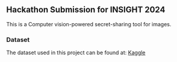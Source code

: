 ## Hackathon Submission for INSIGHT 2024
This is a Computer vision-powered secret-sharing tool for images.

### Dataset
The dataset used in this project can be found at: [Kaggle](https://www.kaggle.com/datasets/andrewmvd/car-plate-detection)
